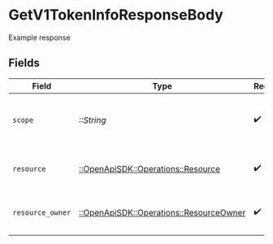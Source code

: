 # GetV1TokenInfoResponseBody

Example response


## Fields

| Field                                                                               | Type                                                                                | Required                                                                            | Description                                                                         |
| ----------------------------------------------------------------------------------- | ----------------------------------------------------------------------------------- | ----------------------------------------------------------------------------------- | ----------------------------------------------------------------------------------- |
| `scope`                                                                             | *::String*                                                                          | :heavy_check_mark:                                                                  | Space delimited string of accessible scopes.                                        |
| `resource`                                                                          | [::OpenApiSDK::Operations::Resource](../../models/operations/resource.md)           | :heavy_check_mark:                                                                  | Information about the token resource.                                               |
| `resource_owner`                                                                    | [::OpenApiSDK::Operations::ResourceOwner](../../models/operations/resourceowner.md) | :heavy_check_mark:                                                                  | Information about the token owner                                                   |